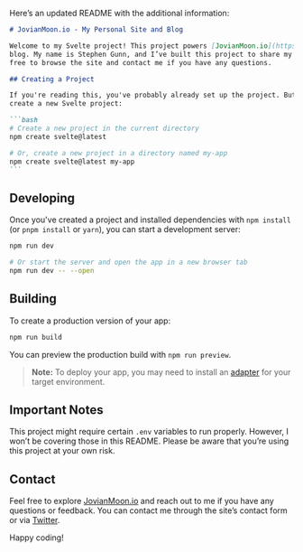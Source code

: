 Here’s an updated README with the additional information:

````markdown
# JovianMoon.io - My Personal Site and Blog

Welcome to my Svelte project! This project powers [JovianMoon.io](https://jovianmoon.io), my personal site and
blog. My name is Stephen Gunn, and I’ve built this project to share my thoughts, projects, and ideas. Feel
free to browse the site and contact me if you have any questions.

## Creating a Project

If you're reading this, you've probably already set up the project. But just in case, here’s how you can
create a new Svelte project:

```bash
# Create a new project in the current directory
npm create svelte@latest

# Or, create a new project in a directory named my-app
npm create svelte@latest my-app
```
````

## Developing

Once you've created a project and installed dependencies with `npm install` (or `pnpm install` or `yarn`), you
can start a development server:

```bash
npm run dev

# Or start the server and open the app in a new browser tab
npm run dev -- --open
```

## Building

To create a production version of your app:

```bash
npm run build
```

You can preview the production build with `npm run preview`.

> **Note:** To deploy your app, you may need to install an [adapter](https://kit.svelte.dev/docs/adapters) for
> your target environment.

## Important Notes

This project might require certain `.env` variables to run properly. However, I won’t be covering those in
this README. Please be aware that you’re using this project at your own risk.

## Contact

Feel free to explore [JovianMoon.io](https://jovianmoon.io) and reach out to me if you have any questions or
feedback. You can contact me through the site’s contact form or via
[Twitter](https://twitter.com/jovianmoonio).

Happy coding!
